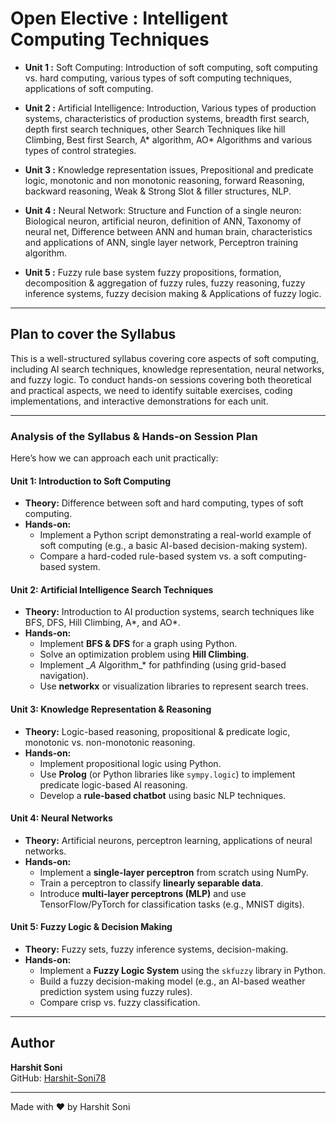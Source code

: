 # Open Elective :  Intelligent Computing Techniques

- **Unit 1 :** Soft Computing: Introduction of soft computing, soft computing vs. hard computing, various types of soft computing techniques, applications of soft computing.

- **Unit 2 :** Artificial Intelligence: Introduction, Various types of production systems, characteristics of production systems, breadth first search, depth first search techniques, other Search Techniques like hill Climbing, Best first Search, A\* algorithm, AO\* Algorithms and various types of control strategies.

- **Unit 3 :** Knowledge representation issues, Prepositional and predicate logic, monotonic and non monotonic reasoning, forward Reasoning, backward reasoning, Weak & Strong Slot & filler structures, NLP.

- **Unit 4 :** Neural Network: Structure and Function of a single neuron: Biological neuron, artificial neuron, definition of ANN, Taxonomy of neural net, Difference between ANN and human brain, characteristics and applications of ANN, single layer network, Perceptron training algorithm.

- **Unit 5 :** Fuzzy rule base system fuzzy propositions, formation, decomposition & aggregation of fuzzy rules, fuzzy reasoning, fuzzy inference systems, fuzzy decision making & Applications of fuzzy logic.

---

## Plan to cover the Syllabus

This is a well-structured syllabus covering core aspects of soft computing, including AI search techniques, knowledge representation, neural networks, and fuzzy logic. To conduct hands-on sessions covering both theoretical and practical aspects, we need to identify suitable exercises, coding implementations, and interactive demonstrations for each unit.

---

### **Analysis of the Syllabus & Hands-on Session Plan**

Here’s how we can approach each unit practically:

#### **Unit 1: Introduction to Soft Computing**

- **Theory:** Difference between soft and hard computing, types of soft computing.
- **Hands-on:**
  - Implement a Python script demonstrating a real-world example of soft computing (e.g., a basic AI-based decision-making system).
  - Compare a hard-coded rule-based system vs. a soft computing-based system.

#### **Unit 2: Artificial Intelligence Search Techniques**

- **Theory:** Introduction to AI production systems, search techniques like BFS, DFS, Hill Climbing, A\*, and AO\*.
- **Hands-on:**
  - Implement **BFS & DFS** for a graph using Python.
  - Solve an optimization problem using **Hill Climbing**.
  - Implement \__A_ Algorithm\_\* for pathfinding (using grid-based navigation).
  - Use **networkx** or visualization libraries to represent search trees.

#### **Unit 3: Knowledge Representation & Reasoning**

- **Theory:** Logic-based reasoning, propositional & predicate logic, monotonic vs. non-monotonic reasoning.
- **Hands-on:**
  - Implement propositional logic using Python.
  - Use **Prolog** (or Python libraries like `sympy.logic`) to implement predicate logic-based AI reasoning.
  - Develop a **rule-based chatbot** using basic NLP techniques.

#### **Unit 4: Neural Networks**

- **Theory:** Artificial neurons, perceptron learning, applications of neural networks.
- **Hands-on:**
  - Implement a **single-layer perceptron** from scratch using NumPy.
  - Train a perceptron to classify **linearly separable data**.
  - Introduce **multi-layer perceptrons (MLP)** and use TensorFlow/PyTorch for classification tasks (e.g., MNIST digits).

#### **Unit 5: Fuzzy Logic & Decision Making**

- **Theory:** Fuzzy sets, fuzzy inference systems, decision-making.
- **Hands-on:**
  - Implement a **Fuzzy Logic System** using the `skfuzzy` library in Python.
  - Build a fuzzy decision-making model (e.g., an AI-based weather prediction system using fuzzy rules).
  - Compare crisp vs. fuzzy classification.

---

## Author

**Harshit Soni**  
GitHub: [Harshit-Soni78](https://github.com/Harshit-Soni78)

---
Made with ❤️ by Harshit Soni
